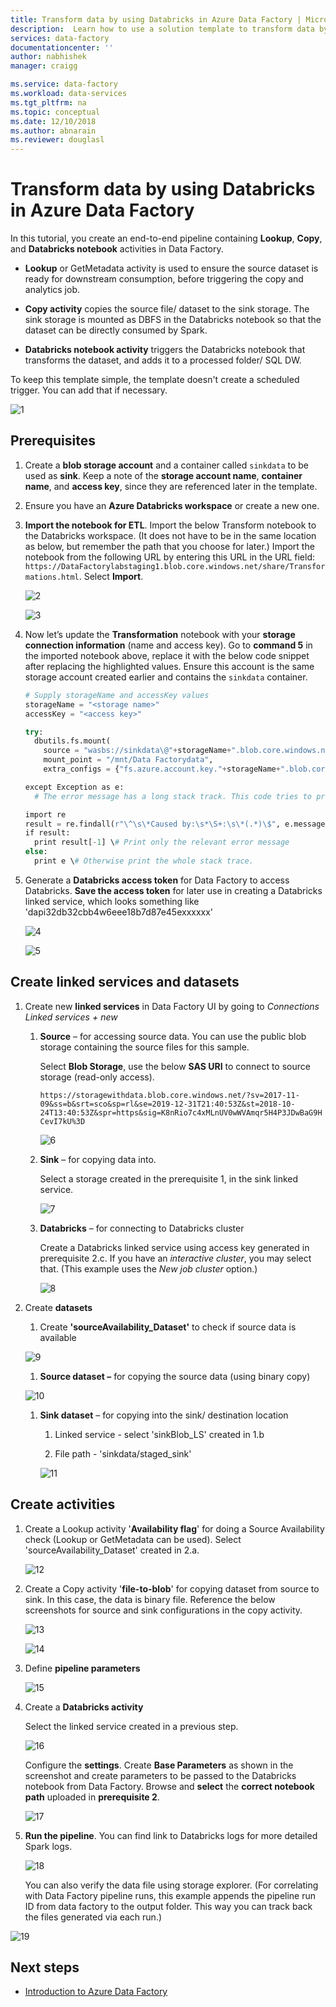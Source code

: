 ```yaml
---
title: Transform data by using Databricks in Azure Data Factory | Microsoft Docs
description:  Learn how to use a solution template to transform data by using a Databricks notebook in Azure Data Factory.
services: data-factory
documentationcenter: ''
author: nabhishek
manager: craigg

ms.service: data-factory
ms.workload: data-services
ms.tgt_pltfrm: na
ms.topic: conceptual
ms.date: 12/10/2018
ms.author: abnarain
ms.reviewer: douglasl
---
```

# Transform data by using Databricks in Azure Data Factory

In this tutorial, you create an end-to-end pipeline containing **Lookup**, **Copy**, and **Databricks notebook** activities in Data Factory.

-   **Lookup** or GetMetadata activity is used to ensure the source dataset is ready for downstream consumption, before triggering the copy and analytics job.

-   **Copy activity** copies the source file/ dataset to the sink storage. The sink storage is mounted as DBFS in the Databricks notebook so that the dataset can be directly consumed by Spark.

-   **Databricks notebook activity** triggers the Databricks notebook that transforms the dataset, and adds it to a processed folder/ SQL DW.

To keep this template simple, the template doesn't create a scheduled trigger. You can add that if necessary.

![1](media/solution-template-Databricks-notebook/Databricks-tutorial-image01.png)

## Prerequisites

1.  Create a **blob storage account** and a container called `sinkdata` to be used as **sink**. Keep a note of the **storage account name**, **container name**, and **access key**, since they are referenced later in the template.

2.  Ensure you have an **Azure Databricks workspace** or create a new one.

1.  **Import the notebook for ETL**. Import the below Transform notebook to the Databricks workspace. (It does not have to be in the same location as below, but remember the path that you choose for later.) Import the notebook from the following URL by entering this URL in the URL field: `https://DataFactorylabstaging1.blob.core.windows.net/share/Transformations.html`. Select **Import**.

    ![2](media/solution-template-Databricks-notebook/Databricks-tutorial-image02.png)

    ![3](media/solution-template-Databricks-notebook/Databricks-tutorial-image03.png)  

1.  Now let’s update the **Transformation** notebook with your **storage connection information** (name and access key). Go to **command 5** in the imported notebook above, replace it with the below code snippet after replacing the highlighted values. Ensure this account is the same storage account created earlier and contains the `sinkdata` container.

    ```python
    # Supply storageName and accessKey values  
    storageName = "<storage name>"  
    accessKey = "<access key>"  

    try:  
      dbutils.fs.mount(  
        source = "wasbs://sinkdata\@"+storageName+".blob.core.windows.net/",  
        mount_point = "/mnt/Data Factorydata",  
        extra_configs = {"fs.azure.account.key."+storageName+".blob.core.windows.net": accessKey})  

    except Exception as e:  
      # The error message has a long stack track. This code tries to print just the relevant line indicating what failed.

    import re
    result = re.findall(r"\^\s\*Caused by:\s*\S+:\s\*(.*)\$", e.message, flags=re.MULTILINE)
    if result:
      print result[-1] \# Print only the relevant error message
    else:  
      print e \# Otherwise print the whole stack trace.  
    ```

1.  Generate a **Databricks access token** for Data Factory to access Databricks. **Save the access token** for later use in creating a Databricks linked service, which looks something like 'dapi32db32cbb4w6eee18b7d87e45exxxxxx'

    ![4](media/solution-template-Databricks-notebook/Databricks-tutorial-image04.png)

    ![5](media/solution-template-Databricks-notebook/Databricks-tutorial-image05.png)

## Create linked services and datasets

1.  Create new **linked services** in Data Factory UI by going to *Connections Linked services + new*

    1.  **Source** – for accessing source data. You can use the public blob storage containing the source files for this sample.

        Select **Blob Storage**, use the below **SAS URI** to connect to source storage (read-only access).

        `https://storagewithdata.blob.core.windows.net/?sv=2017-11-09&ss=b&srt=sco&sp=rl&se=2019-12-31T21:40:53Z&st=2018-10-24T13:40:53Z&spr=https&sig=K8nRio7c4xMLnUV0wWVAmqr5H4P3JDwBaG9HCevI7kU%3D`

        ![6](media/solution-template-Databricks-notebook/Databricks-tutorial-image06.png)

    1.  **Sink** – for copying data into.

        Select a storage created in the prerequisite 1, in the sink linked service.

        ![7](media/solution-template-Databricks-notebook/Databricks-tutorial-image07.png)

    1.  **Databricks** – for connecting to Databricks cluster

        Create a Databricks linked service using access key generated in prerequisite 2.c. If you have an *interactive cluster*, you may select that. (This example uses the *New job cluster* option.)

        ![8](media/solution-template-Databricks-notebook/Databricks-tutorial-image08.png)

2.  Create **datasets**

    1.  Create **'sourceAvailability_Dataset'** to check if source data is available

    ![9](media/solution-template-Databricks-notebook/Databricks-tutorial-image09.png)

    1.  **Source dataset –** for copying the source data (using binary copy)

    ![10](media/solution-template-Databricks-notebook/Databricks-tutorial-image10.png)

    1.  **Sink dataset** – for copying into the sink/ destination location

        1.  Linked service - select 'sinkBlob_LS' created in 1.b

        2.  File path - 'sinkdata/staged_sink'

        ![11](media/solution-template-Databricks-notebook/Databricks-tutorial-image11.png)

## Create activities

1.  Create a Lookup activity '**Availability flag**' for doing a Source Availability check (Lookup or GetMetadata can be used). Select 'sourceAvailability_Dataset' created in 2.a.

    ![12](media/solution-template-Databricks-notebook/Databricks-tutorial-image12.png)

1.  Create a Copy activity '**file-to-blob**' for copying dataset from source to sink. In this case, the data is binary file. Reference the below screenshots for source and sink configurations in the copy activity.

    ![13](media/solution-template-Databricks-notebook/Databricks-tutorial-image13.png)

    ![14](media/solution-template-Databricks-notebook/Databricks-tutorial-image14.png)

1.  Define **pipeline parameters**

    ![15](media/solution-template-Databricks-notebook/Databricks-tutorial-image15.png)

1.  Create a **Databricks activity**

    Select the linked service created in a previous step.

    ![16](media/solution-template-Databricks-notebook/Databricks-tutorial-image16.png)

    Configure the **settings**. Create **Base Parameters** as shown in the screenshot and create parameters to be passed to the Databricks notebook from Data Factory. Browse and **select** the **correct notebook path** uploaded in **prerequisite 2**.

    ![17](media/solution-template-Databricks-notebook/Databricks-tutorial-image17.png)

1.  **Run the pipeline**. You can find link to Databricks logs for more detailed Spark logs.

    ![18](media/solution-template-Databricks-notebook/Databricks-tutorial-image18.png)

    You can also verify the data file using storage explorer. (For correlating with Data Factory pipeline runs, this example appends the pipeline run ID from data factory to the output folder. This way you can track back the files generated via each run.)

![19](media/solution-template-Databricks-notebook/Databricks-tutorial-image19.png)

## Next steps

- [Introduction to Azure Data Factory](introduction.md)
